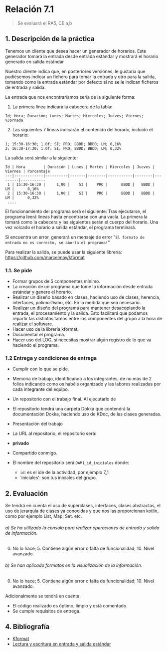 # Relación 7.1

> Se evaluará el RA5, CE a,b

## 1. Descripción de la práctica

Tenemos un cliente que desea hacer un generador de horarios. Este generador tomará la entrada desde entrada estándar y
mostrará el horario generado en salida estándar

Nuestro cliente indica que, en posteriores versiones, le gustaría que pudiésemos indicar un fichero para tomar la
entrada y otro para la salida, tomando como la entrada estándar por defecto si no se le indican ficheros de entrada y
salida.

La entrada que nos encontraríamos sería de la siguiente forma:

1. La primera línea indicará la cabecera de la tabla:

```
Id; Hora; Duración; Lunes; Martes; Miercoles; Jueves; Viernes; %Jornada
```

2. Las siguientes 7 líneas indicarán el contenido del horario, incluido el horario:

```
1; 15:30-16:30; 1.0f; SI; PRO; BBDD; BBDD; LM; 0,16%
2; 16:30-17:30; 1.0f; SI; PRO; BBDD; BBDD; LM; 0,32%
```

La salida será similar a la siguiente:

```
Id | Hora        | Duración | Lunes | Martes | Miercoles | Jueves | Viernes | Porcentaje
---|-------------|----------|-------|--------|-----------|--------|---------|-----------
 1 | 15:30-16:30 |     1,00 |    SI |    PRO |      BBDD |   BBDD |      LM |      0,16%
 2 | 15:30-16:30 |     1,00 |    SI |    PRO |      BBDD |   BBDD |      LM |      0,32%
 ....
```

El funcionamiento del programa será el siguiente: Tras ejecutarse, el programa leerá líneas hasta encontrarse con una
vacía. La primera la tomará como la cabecera y las siguientes serán el cuerpo del horario. Una vez volcado el horario a
salida estándar, el programa terminará.

Si encuentra un error, generará un mensaje de error "```El formato de entrada no es correcto, se aborta el programa!```"

Para realizar la salida, se puede usar la siguiente librería: https://github.com/marcelmay/kformat

### 1.1. Se pide

- Formar grupos de 5 componentes mínimo.
- La creación de un programa que tome la información desde entrada estándar y genere el horario.
- Realizar un diseño basado en clases, haciendo uso de clases, herencia, interfaces, polimorfismo, etc. En la medida que
  sea necesario.
- Realizar un diseño del programa para mantener desacoplando la entrada, el procesamiento y la salida. Esto facilitará
  que podamos repartir las distintas tareas entre los componentes del grupo a la hora de realizar el software.
- Hacer uso de la librería kformat.
- Documentar el programa.
- Hacer uso del LOG, si necesitas mostrar algún registro de lo que va haciendo el programa.

### 1.2 Entrega y condiciones de entrega
- Cumplir con lo que se pide.
- Memoria de trabajo, identificando a los integrantes, de no más de 2 folios indicando como os habéis organizado y las labores realizadas por cada integrante del equipo.
- Un repositorio con el trabajo final. Al ejecutarlo de
- El repositorio tendrá una carpeta Dokka que contendrá la documentación Dokka, haciendo uso de KDoc, de las clases
  generadas.
- Presentación del trabajo
- La URL al repositorio, el repositorio será:

- **privado**
- Compartido conmigo.
- El nombre del repositorio será `DAM1_id_iniciales` donde:
    - `id`: es el ide de la actividad, por ejemplo 7_1
    - `iniciales': son tus iniciales del grupo.

## 2. Evaluación

Se tendrá en cuenta el uso de superclases, interfaces, clases abstractas, el uso de jerarquía de clases ya conocidas y
que nos las proporcionan kotlin, como por ejemplo List, Map, Set. etc.

###### a) Se ha utilizado la consola para realizar operaciones de entrada y salida de información.

0. No lo hace; 5. Contiene algún error o falta de funcionalidad; 10. Nivel avanzado.

###### b) Se han aplicado formatos en la visualización de la información.

0. No lo hace; 5. Contiene algún error o falta de funcionalidad; 10. Nivel avanzado.


Adicionalmente se tendrá en cuenta:

- El código realizado es óptimo, limpio y está comentado.
- Se cumple requisitos de entrega.

## 4. Bibliografía

- [Kformat](https://github.com/marcelmay/kformat)
- [Lectura y escritura en entrada y salida estándar](https://github.com/revilofe/IESRA-DAM-Prog/blob/master/ejercicios/src/main/kotlin/un7/IO.md#3-lectura-y-escritura-en-entrada-y-salida-estandar)
